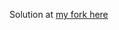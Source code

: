  Solution at [my fork here](https://github.com/aartiles/Tennis-Refactoring-Kata/tree/master/typescript)